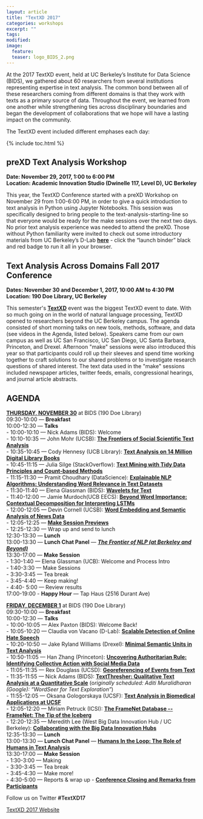 ```yaml
---
layout: article
title: "TextXD 2017"
categories: workshops
excerpt: ""
tags: 
modified: 
image:
  feature: 
  teaser: logo_BIDS_2.png
---
```



At the 2017 TextXD event, held at UC Berkeley’s Institute for Data Science (BIDS), we gathered about 60 researchers from several institutions representing expertise in text analysis.  The common bond between all of these researchers coming from different domains is that they work with texts as a primary source of data. Throughout the event, we learned from one another while strengthening ties across disciplinary boundaries and began the development of collaborations that we hope will have a lasting impact on the community.

The TextXD event included different emphases each day:

{% include toc.html %}

## preXD Text Analysis Workshop

**Date: November 29, 2017, 1:00 to 6:00 PM** <br />
**Location: Academic Innovation Studio (Dwinelle 117, Level D), UC Berkeley** <br />

This year, the TextXD Conference started with a preXD Workshop on November 29 from 1:00-6:00 PM, in order to give a quick introduction to text analysis in Python using Jupyter Notebooks. This session was specifically designed to bring people to the text-analysis-starting-line so that everyone would be ready for the make sessions over the next two days. No prior text analysis experience was needed to attend the preXD. Those without Python familiarity were invited to check out some introductory materials from UC Berkeley’s D-Lab [**here**](https://github.com/dlab-berkeley/python-fundamentals) - click the “launch binder” black and red badge to run it all in your browser.


## Text Analysis Across Domains Fall 2017 Conference

**Dates: November 30 and December 1, 2017, 10:00 AM to 4:30 PM** <br />
**Location: 190 Doe Library, UC Berkeley** <br />

This semester's [**TextXD**](https://bids.berkeley.edu/research/textxd) event was the biggest TextXD event to date. With so much going on in the world of natural language processing, TextXD opened to researchers beyond the UC Berkeley campus. The agenda consisted of short morning talks on new tools, methods, software, and data (see videos in the Agenda, listed below). Speakers came from our own campus as well as UC San Francisco, UC San Diego, UC Santa Barbara, Princeton, and Drexel. Afternoon "make" sessions were also introduced this year so that participants could roll up their sleeves and spend time working together to craft solutions to our shared problems or to investigate research questions of shared interest. The text data used in the "make" sessions included newspaper articles, twitter feeds, emails, congressional hearings, and journal article abstracts. 


## AGENDA

<p><u><strong>THURSDAY, NOVEMBER 30</strong></u> at BIDS (190 Doe Library)<br />
09:30-10:00 — <strong>Breakfast</strong> <br />
10:00-12:30 — <strong>Talks</strong> <br />
     - 10:00-10:10 — Nick Adams (BIDS): Welcome<br />
     - 10:10-10:35 — John Mohr (UCSB): <strong><a href="https://youtu.be/0ya_uyrd7wI" target="_blank">The Frontiers of Social Scientific Text Analysis</a></strong><br />
     - 10:35-10:45 — Cody Hennesy (UCB Library): <strong><a href="https://youtu.be/PCzQZpOzEXA" target="_blank">Text Analysis on 14 Million Digital Library Books</a></strong><br />
     - 10:45-11:15 — Julia Silge (StackOverflow): <a href="https://youtu.be/ifdEi4RC5GA" target="_blank"><strong>Text Mining with Tidy Data Principles and Count-based Methods</strong></a><br />
     - 11:15-11:30 — Pramit Choudhary (DataScience): <a href="https://youtu.be/p-WJ_OlcTB8" target="_blank"><strong>Explainable NLP Algorithms: Understanding Word Relevance in Text Datasets</strong></a><br />
     - 11:30-11:40 — Elena Glassman (BIDS): <strong><a href="https://youtu.be/qwW689nEKKA" target="_blank">Wavelets for Text</a></strong><br />
     - 11:40-12:00 — Jamie Murdoch(UCB EECS): <a href="https://youtu.be/GjpGAyJenCM" target="_blank"><strong>Beyond Word Importance: Contextual Decomposition for Interpreting LSTMs</strong></a><br />
     - 12:00-12:05 — Devin Cornell (UCSB): <a href="https://youtu.be/0TcKFLSFLOk" target="_blank"><strong>Word Embedding and Semantic Analysis of News Data</strong></a><br />
     - 12:05-12:25 — <a href="https://youtu.be/lwXcH_yfrXQ" target="_blank"><strong>Make Session Previews</strong></a><br />
     - 12:25-12:30 — Wrap up and send to lunch<br />
12:30-13:30 — <strong>Lunch</strong><br />
13:00-13:30 — <strong>Lunch Chat Panel</strong> — <a href="https://youtu.be/kuocqDiiBk8" target="_blank"><em><strong>The Frontier of NLP (at Berkeley and Beyond)</strong></em></a><br />
13:30-17:00 — <strong>Make Session</strong><br />
     - 1:30-1:40 — Elena Glassman (UCB): Welcome and Process Intro<br />
     - 1:40-3:30 — Make Sessions<br />
     - 3:30-3:45 — Tea break<br />
     - 3:45-4:40 — Keep making!<br />
     - 4:40- 5:00 — Review results<br />
17:00-19:00 - <strong>Happy Hour</strong> — Tap Haus (2516 Durant Ave)</p>
<p>
<u><strong>FRIDAY, DECEMBER 1</strong></u> at BIDS (190 Doe Library)<br />
09:30-10:00 — <strong>Breakfast</strong><br />
10:00-12:30 — <strong>Talks</strong> <br />
     - 10:00-10:05 — Alex Paxton (BIDS): Welcome Back!<br />
     - 10:05-10:20 — Claudia von Vacano (D-Lab): <a href="https://youtu.be/7ctLcg_NoRs" target="_blank"><strong>Scalable Detection of Online Hate Speech</strong></a><br />
     - 10:20-10:50 — Jake Ryland Williams (Drexel): <a href="https://youtu.be/iO8Jeqf55_U" target="_blank"><strong>Minimal Semantic Units in Text Analysis</strong></a><br />
     - 10:50-11:05 — Han Zhang (Princeton): <a href="https://youtu.be/EqQum81wW1E" target="_blank"><strong>Uncovering Authoritarian Rule: Identifying Collective Action with Social Media Data</strong></a><br />
     - 11:05-11:35 — Rex Douglass (UCSD): <a href="https://youtu.be/BsNwvqnyQBU" target="_blank"><strong>Georeferencing of Events from Text</strong></a><br />
     - 11:35-11:55 — Nick Adams (BIDS): <a href="https://youtu.be/DZzxg7llD8Q" target="_blank"><strong>TextThresher: Qualitative Text Analysis at a Quantitative Scale</strong></a> (o<em>riginally scheduled: Aditi Muralidharan (Google): “WordSeer for Text Exploration”</em>)<br />
     - 11:55-12:05 — Oksana Gologorskaya (UCSF): <a href="https://youtu.be/0jBlwMwtBRQ" target="_blank"><strong>Text Analysis in Biomedical Applications at UCSF</strong></a><br />
     - 12:05-12:20 — Miriam Petruck (ICSI): <a href="https://youtu.be/JBSH6IkrBj0" target="_blank"><strong>The FrameNet Database -- FrameNet: The Tip of the Iceberg</strong></a><br />
     - 12:20-12:35 — Meredith Lee (West Big Data Innovation Hub / UC Berkeley): <a href="https://youtu.be/cVEMfPzGuVs" target="_blank"><strong>Collaborating with the Big Data Innovation Hubs</strong></a><br />
12:35-13:30 — <strong>Lunch</strong><br />
13:00-13:30 — <strong>Lunch Chat Panel</strong> — <a href="https://youtu.be/fKbQeS4VmvY" target="_blank"><strong>Humans In the Loop: The Role of Humans in Text Analysis</strong></a><br />
13:30-17:00 — <strong>Make Session </strong><br />
     - 1:30-3:00 — Making<br />
     - 3:30-3:45 — Tea break<br />
     - 3:45-4:30 — Make more!<br />
     - 4:30-5:00 — Reports &amp; wrap up - <strong><a href="https://youtu.be/dk5SXSFUi1A" target="_blank">Conference Closing and Remarks from Participants</a></strong></p>
<p>Follow us on Twitter <span style="font-weight: 600;">#TextXD17 </span></p>


<a href="https://bids.github.io/TextXD/" class="btn"> TextXD 2017 Website </a>
